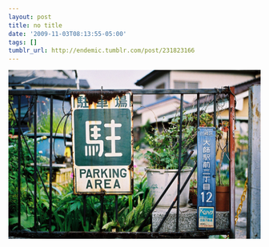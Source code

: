 ```yaml
---
layout: post
title: no title
date: '2009-11-03T08:13:55-05:00'
tags: []
tumblr_url: http://endemic.tumblr.com/post/231823166
---
```

 ![](/tumblr_files/tumblr_ksjbf7ywQE1qz9neko1_1280.jpg)  
